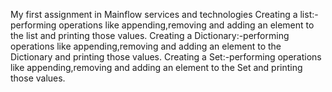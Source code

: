 My first assignment in Mainflow services and technologies
Creating a list:-performing operations like appending,removing and adding an element to the list and printing those values.
Creating a Dictionary:-performing operations like appending,removing and adding an element to the Dictionary and printing those values.
Creating a Set:-performing operations like appending,removing and adding an element to the Set and printing those values.

